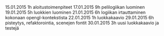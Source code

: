 15.01.2015	1h	aloitustoimenpiteet
17.01.2015	9h	pelilogiikan luominen
19.01.2015	5h	luokkien luominen
21.01.2015	6h	logiikan irtauttaminen kokonaan opengl-kontekstista
22.01.2015	1h	luokkakaavio
29.01.2015	6h	pisteytys, refaktorointia, scenejen fontit
30.01.2015	3h	uusi luokkakaavio ja testejä
